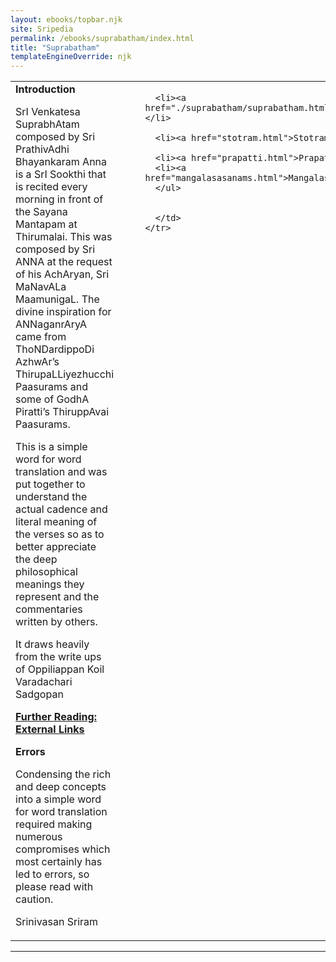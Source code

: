 ```yaml
---
layout: ebooks/topbar.njk
site: Sripedia
permalink: /ebooks/suprabatham/index.html
title: "Suprabatham"
templateEngineOverride: njk
---
```

<div align="justify">
  <table border="0" width="100%">
    <tr>
      <td width="50%" valign="top" align="left">
<b>Introduction</b>
<p>
SrI Venkatesa SuprabhAtam composed by Sri PrathivAdhi Bhayankaram Anna is a SrI
Sookthi that is recited every morning in front of the Sayana Mantapam at Thirumalai.
This was composed by Sri ANNA at the request of his AchAryan, Sri MaNavALa
MaamunigaL. The divine inspiration for ANNaganrAryA came from ThoNDardippoDi
AzhwAr’s ThirupaLLiyezhucchi Paasurams and some of GodhA Piratti’s ThiruppAvai
Paasurams.
<p>
This is a simple word for word translation and was
put together to understand the actual cadence
and literal meaning of the verses so as to better 
appreciate the deep philosophical meanings they
represent and the commentaries written by others.
<p>
It draws heavily from the write ups of Oppiliappan Koil Varadachari Sadgopan
<p>
<b><a href=further.html>Further Reading: External Links</b></a>
<p>
<b>Errors</b>
<p>
Condensing the rich and deep concepts into a simple word 
for word translation required making numerous compromises
which most certainly has led to errors, so please read 
with caution.
<p>
Srinivasan Sriram
      </td>
      <td width="50%" valign="top" style="padding-left:15px">
      <ul>

      <li><a href="./suprabatham/suprabatham.html">Suprabatham</a></li>

      <li><a href="stotram.html">Stotram</a></li>

      <li><a href="prapatti.html">Prapatti</a></li>
      <li><a href="mangalasasanams.html">Mangalasasanms</a></li>
      </ul>


      </td>
    </tr>
  </table>
</div>
<hr>

</html>
